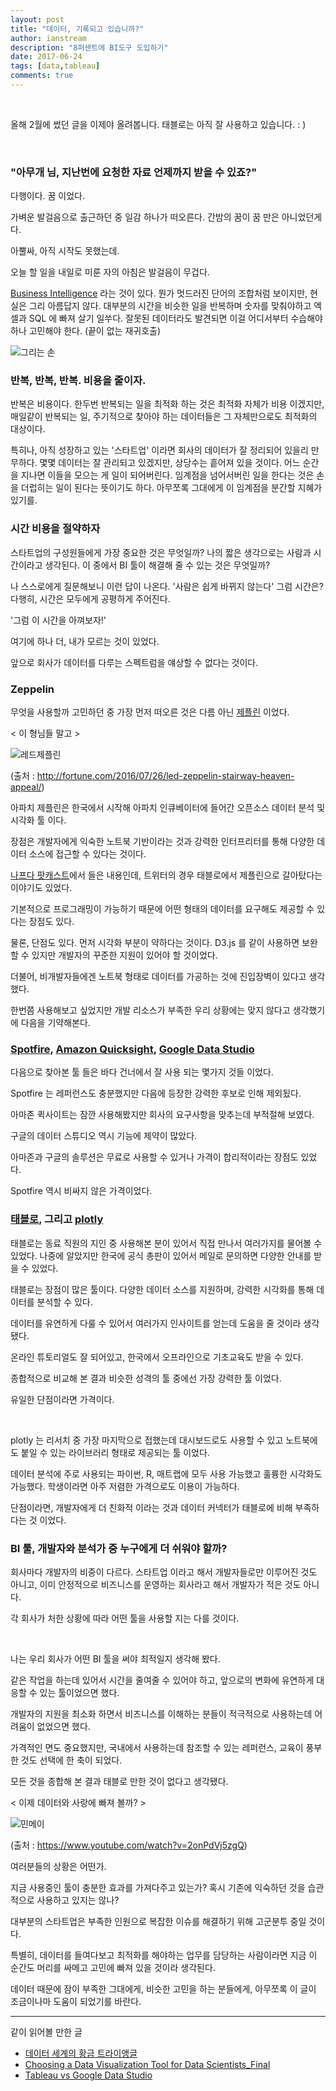 ```yaml
---
layout: post
title: "데이터, 기록되고 있습니까?"
author: ianstream
description: "8퍼센트에 BI도구 도입하기"
date: 2017-06-24
tags: [data,tableau]
comments: true
---
```


<br />

올해 2월에 썼던 글을 이제야 올려봅니다. 태블로는 아직 잘 사용하고 있습니다. : )

<br />

### "아무개 님, 지난번에 요청한 자료 언제까지 받을 수 있죠?"

다행이다. 꿈 이었다.

가벼운 발걸음으로 출근하던 중 일감 하나가 떠오른다. 간밤의 꿈이 꿈 만은 아니었던게다.

아뿔싸, 아직 시작도 못했는데.

오늘 할 일을 내일로 미룬 자의 아침은 발걸음이 무겁다.

[Business Intelligence](https://ko.wikipedia.org/wiki/%EB%B9%84%EC%A6%88%EB%8B%88%EC%8A%A4_%EC%9D%B8%ED%85%94%EB%A6%AC%EC%A0%84%EC%8A%A4) 라는 것이 있다. 뭔가 멋드러진 단어의 조합처럼 보이지만, 현실은 그리 아름답지 않다. 대부분의 시간을 비슷한 일을 반복하며 숫자를 맞춰야하고 엑셀과 SQL 에 빠져 살기 일쑤다. 잘못된 데이터라도 발견되면 이걸 어디서부터 수습해야 하나 고민해야 한다. (끝이 없는 재귀호출)

![그리는 손](/images/drawing_hands.jpg)

### 반복, 반복, 반복. 비용을 줄이자.

반복은 비용이다. 한두번 반복되는 일을 최적화 하는 것은 최적화 자체가 비용 이겠지만, 매일같이 반복되는 일, 주기적으로 찾아야 하는 데이터들은 그 자체만으로도 최적화의 대상이다. 

특히나, 아직 성장하고 있는 '스타트업' 이라면 회사의 데이터가 잘 정리되어 있을리 만무하다. 몇몇 데이터는 잘 관리되고 있겠지만, 상당수는 흩어져 있을 것이다.
어느 순간을 지나면 이들을 모으는 게 일이 되어버린다. 임계점을 넘어서버린 일을 한다는 것은 손을 더럽히는 일이 된다는 뜻이기도 하다. 아무쪼록 그대에게 이 임계점을 분간할 지혜가 있기를.

### 시간 비용을 절약하자

스타트업의 구성원들에게 가장 중요한 것은 무엇일까? 나의 짧은 생각으로는 사람과 시간이라고 생각된다. 
이 중에서 BI 툴이 해결해 줄 수 있는 것은 무엇일까? 

나 스스로에게 질문해보니 이런 답이 나온다. '사람은 쉽게 바뀌지 않는다' 
그럼 시간은? 다행히, 시간은 모두에게 공평하게 주어진다. 

'그럼 이 시간을 아껴보자!'

여기에 하나 더, 내가 모르는 것이 있었다. 

앞으로 회사가 데이터를 다루는 스펙트럼을 얘상할 수 없다는 것이다.

### Zeppelin

무엇을 사용할까 고민하던 중 가장 먼저 떠오른 것은 다름 아닌 [제플린](https://zeppelin.apache.org/) 이었다.

< 이 형님들 말고 >

![레드제플린](/images/데이터-기록되고-있습니까-1.jpg)

(출처 : http://fortune.com/2016/07/26/led-zeppelin-stairway-heaven-appeal/)

아파치 제플린은 한국에서 시작해 아파치 인큐베이터에 들어간 오픈소스 데이터 분석 및 시각화 툴 이다.

장점은 개발자에게 익숙한 노트북 기반이라는 것과 강력한 인터프리터를 통해 다양한 데이터 소스에 접근할 수 있다는 것이다.

[나프다 팟캐스트](https://iamprogrammer.io/)에서 들은 내용인데, 트위터의 경우 태블로에서 제플린으로 갈아탔다는 이야기도 있었다.

기본적으로 프로그래밍이 가능하기 때문에 어떤 형태의 데이터를 요구해도 제공할 수 있다는 장점도 있다.

물론, 단점도 있다. 먼저 시각화 부분이 약하다는 것이다. D3.js 를 같이 사용하면 보완할 수 있지만 개발자의 꾸준한 지원이 있어야 할 것이었다.

더불어, 비개발자들에겐 노트북 형태로 데이터를 가공하는 것에 진입장벽이 있다고 생각 했다.

한번쯤 사용해보고 싶었지만 개발 리소스가 부족한 우리 상황에는 맞지 않다고 생각했기에 다음을 기약해본다.

### [Spotfire](https://spotfire.tibco.com/), [Amazon Quicksight](https://quicksight.aws/), [Google Data Studio](https://www.google.com/analytics/data-studio/)

다음으로 찾아본 툴 들은 바다 건너에서 잘 사용 되는 몇가지 것들 이었다.

Spotfire 는 레퍼런스도 충분했지만 다음에 등장한 강력한 후보로 인해 제외됬다.

아마존 퀵사이트는 잠깐 사용해봤지만 회사의 요구사항을 맞추는데 부적절해 보였다.

구글의 데이터 스튜디오 역시 기능에 제약이 많았다.

아마존과 구글의 솔루션은 무료로 사용할 수 있거나 가격이 합리적이라는 장점도 있었다.

Spotfire 역시 비싸지 않은 가격이었다.

### [태블로](https://www.tableau.com/), 그리고 [plotly](https://plot.ly/)

태블로는 동료 직원의 지인 중 사용해본 분이 있어서 직접 만나서 여러가지를 물어볼 수 있었다. 나중에 알았지만 한국에 공식 총판이 있어서 메일로 문의하면 다양한 안내를 받을 수 있었다. 

태블로는 장점이 많은 툴이다. 다양한 데이터 소스를 지원하며, 강력한 시각화를 통해 데이터를 분석할 수 있다.

데이터를 유연하게 다룰 수 있어서 여러가지 인사이트를 얻는데 도움을 줄 것이라 생각됐다.

온라인 튜토리얼도 잘 되어있고, 한국에서 오프라인으로 기초교육도 받을 수 있다.

종합적으로 비교해 본 결과 비슷한 성격의 툴 중에선 가장 강력한 툴 이었다.

유일한 단점이라면 가격이다. 

<br />

plotly 는 리서치 중 가장 마지막으로 접했는데 대시보드로도 사용할 수 있고 노트북에도 붙일 수 있는 라이브러리 형태로 제공되는 툴 이었다.

데이터 분석에 주로 사용되는 파이썬, R, 매트랩에 모두 사용 가능했고 훌륭한 시각화도 가능했다. 학생이라면 아주 저렴한 가격으로도 이용이 가능하다.

단점이라면, 개발자에게 더 친화적 이라는 것과 데이터 커넥터가 태블로에 비해 부족하다는 것 이었다.

### BI 툴, 개발자와 분석가 중 누구에게 더 쉬워야 할까?

회사마다 개발자의 비중이 다르다. 스타트업 이라고 해서 개발자들로만 이루어진 것도 아니고, 이미 안정적으로 비즈니스를 운영하는 회사라고 해서 개발자가 적은 것도 아니다.

각 회사가 처한 상황에 따라 어떤 툴을 사용할 지는 다를 것이다.

<br />

나는 우리 회사가 어떤 BI 툴을 써야 최적일지 생각해 봤다.

같은 작업을 하는데 있어서 시간을 줄여줄 수 있어야 하고, 앞으로의 변화에 유연하게 대응할 수 있는 툴이었으면 했다.

개발자의 지원을 최소화 하면서 비즈니스를 이해하는 분들이 적극적으로 사용하는데 어려움이 없었으면 했다.

가격적인 면도 중요했지만, 국내에서 사용하는데 참조할 수 있는 레퍼런스, 교육이 풍부한 것도 선택에 한 축이 되었다.

모든 것을 종합해 본 결과 태블로 만한 것이 없다고 생각됐다. 

< 이제 데이터와 사랑에 빠져 볼까? >

![민메이](/images/데이터-기록되고-있습니까-2.jpg)

(출처 : https://www.youtube.com/watch?v=2onPdVj5zgQ)

여러분들의 상황은 어떤가.

지금 사용중인 툴이 충분한 효과를 가져다주고 있는가? 혹시 기존에 익숙하던 것을 습관적으로 사용하고 있지는 않나?

대부분의 스타트업은 부족한 인원으로 복잡한 이슈를 해결하기 위해 고군분투 중일 것이다. 

특별히, 데이터를 들여다보고 최적화를 해야하는 업무를 담당하는 사람이라면 지금 이 순간도 머리를 싸메고 고민에 빠져 있을 것이라 생각된다.

데이터 때문에 잠이 부족한 그대에게, 비슷한 고민을 하는 분들에게, 아무쪼록 이 글이 조금이나마 도움이 되었기를 바란다.

---

같이 읽어볼 만한 글

* [데이터 세계의 황금 트라이앵글](http://www.zdnet.co.kr/column/column_view.asp?artice_id=20170213095344)
* [Choosing a Data Visualization Tool for Data Scientists_Final](http://www.zdnet.co.kr/column/column_view.asp?artice_id=20170213095344)
* [Tableau vs Google Data Studio](http://www.zdnet.co.kr/column/column_view.asp?artice_id=20170213095344)
